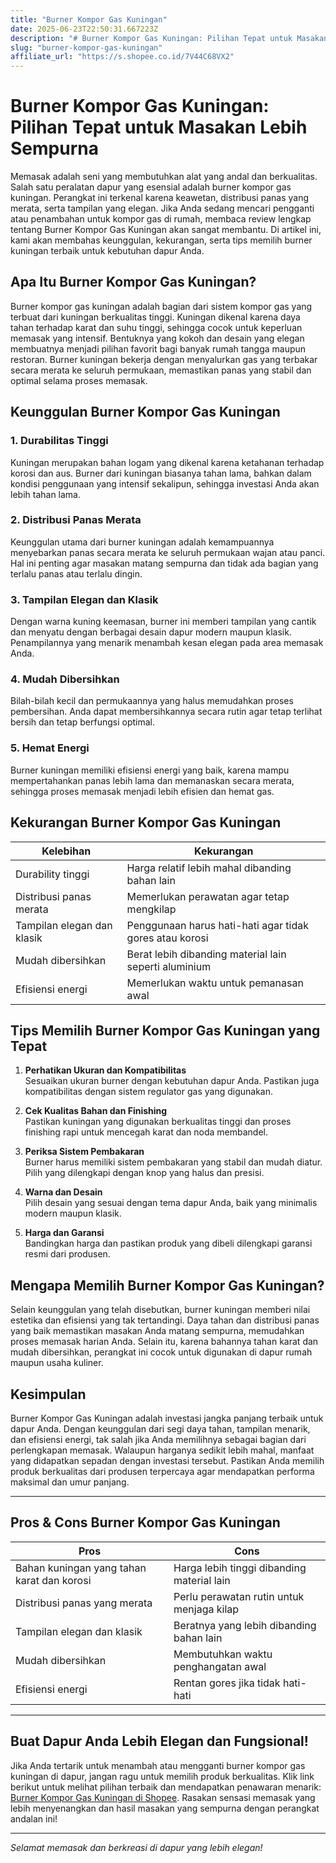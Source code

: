 ```yaml
---
title: "Burner Kompor Gas Kuningan"
date: 2025-06-23T22:50:31.667223Z
description: "# Burner Kompor Gas Kuningan: Pilihan Tepat untuk Masakan Lebih Sempurna..."
slug: "burner-kompor-gas-kuningan"
affiliate_url: "https://s.shopee.co.id/7V44C68VX2"
---
```

# Burner Kompor Gas Kuningan: Pilihan Tepat untuk Masakan Lebih Sempurna

Memasak adalah seni yang membutuhkan alat yang andal dan berkualitas. Salah satu peralatan dapur yang esensial adalah burner kompor gas kuningan. Perangkat ini terkenal karena keawetan, distribusi panas yang merata, serta tampilan yang elegan. Jika Anda sedang mencari pengganti atau penambahan untuk kompor gas di rumah, membaca review lengkap tentang Burner Kompor Gas Kuningan akan sangat membantu. Di artikel ini, kami akan membahas keunggulan, kekurangan, serta tips memilih burner kuningan terbaik untuk kebutuhan dapur Anda.

## Apa Itu Burner Kompor Gas Kuningan?

Burner kompor gas kuningan adalah bagian dari sistem kompor gas yang terbuat dari kuningan berkualitas tinggi. Kuningan dikenal karena daya tahan terhadap karat dan suhu tinggi, sehingga cocok untuk keperluan memasak yang intensif. Bentuknya yang kokoh dan desain yang elegan membuatnya menjadi pilihan favorit bagi banyak rumah tangga maupun restoran. Burner kuningan bekerja dengan menyalurkan gas yang terbakar secara merata ke seluruh permukaan, memastikan panas yang stabil dan optimal selama proses memasak.

## Keunggulan Burner Kompor Gas Kuningan

### 1. Durabilitas Tinggi
Kuningan merupakan bahan logam yang dikenal karena ketahanan terhadap korosi dan aus. Burner dari kuningan biasanya tahan lama, bahkan dalam kondisi penggunaan yang intensif sekalipun, sehingga investasi Anda akan lebih tahan lama.

### 2. Distribusi Panas Merata
Keunggulan utama dari burner kuningan adalah kemampuannya menyebarkan panas secara merata ke seluruh permukaan wajan atau panci. Hal ini penting agar masakan matang sempurna dan tidak ada bagian yang terlalu panas atau terlalu dingin.

### 3. Tampilan Elegan dan Klasik
Dengan warna kuning keemasan, burner ini memberi tampilan yang cantik dan menyatu dengan berbagai desain dapur modern maupun klasik. Penampilannya yang menarik menambah kesan elegan pada area memasak Anda.

### 4. Mudah Dibersihkan
Bilah-bilah kecil dan permukaannya yang halus memudahkan proses pembersihan. Anda dapat membersihkannya secara rutin agar tetap terlihat bersih dan tetap berfungsi optimal.

### 5. Hemat Energi
Burner kuningan memiliki efisiensi energi yang baik, karena mampu mempertahankan panas lebih lama dan memanaskan secara merata, sehingga proses memasak menjadi lebih efisien dan hemat gas.

## Kekurangan Burner Kompor Gas Kuningan

| Kelebihan | Kekurangan |
|---|---|
| Durability tinggi | Harga relatif lebih mahal dibanding bahan lain |
| Distribusi panas merata | Memerlukan perawatan agar tetap mengkilap |
| Tampilan elegan dan klasik | Penggunaan harus hati-hati agar tidak gores atau korosi |
| Mudah dibersihkan | Berat lebih dibanding material lain seperti aluminium |
| Efisiensi energi | Memerlukan waktu untuk pemanasan awal |

## Tips Memilih Burner Kompor Gas Kuningan yang Tepat

1. **Perhatikan Ukuran dan Kompatibilitas**  
Sesuaikan ukuran burner dengan kebutuhan dapur Anda. Pastikan juga kompatibilitas dengan sistem regulator gas yang digunakan.

2. **Cek Kualitas Bahan dan Finishing**  
Pastikan kuningan yang digunakan berkualitas tinggi dan proses finishing rapi untuk mencegah karat dan noda membandel.

3. **Periksa Sistem Pembakaran**  
Burner harus memiliki sistem pembakaran yang stabil dan mudah diatur. Pilih yang dilengkapi dengan knop yang halus dan presisi.

4. **Warna dan Desain**  
Pilih desain yang sesuai dengan tema dapur Anda, baik yang minimalis modern maupun klasik.

5. **Harga dan Garansi**  
Bandingkan harga dan pastikan produk yang dibeli dilengkapi garansi resmi dari produsen.

## Mengapa Memilih Burner Kompor Gas Kuningan?

Selain keunggulan yang telah disebutkan, burner kuningan memberi nilai estetika dan efisiensi yang tak tertandingi. Daya tahan dan distribusi panas yang baik memastikan masakan Anda matang sempurna, memudahkan proses memasak harian Anda. Selain itu, karena bahannya tahan karat dan mudah dibersihkan, perangkat ini cocok untuk digunakan di dapur rumah maupun usaha kuliner.

## Kesimpulan

Burner Kompor Gas Kuningan adalah investasi jangka panjang terbaik untuk dapur Anda. Dengan keunggulan dari segi daya tahan, tampilan menarik, dan efisiensi energi, tak salah jika Anda memilihnya sebagai bagian dari perlengkapan memasak. Walaupun harganya sedikit lebih mahal, manfaat yang didapatkan sepadan dengan investasi tersebut. Pastikan Anda memilih produk berkualitas dari produsen terpercaya agar mendapatkan performa maksimal dan umur panjang.

---

## Pros & Cons Burner Kompor Gas Kuningan

| **Pros** | **Cons** |
| --- | --- |
| Bahan kuningan yang tahan karat dan korosi | Harga lebih tinggi dibanding material lain |
| Distribusi panas yang merata | Perlu perawatan rutin untuk menjaga kilap |
| Tampilan elegan dan klasik | Beratnya yang lebih dibanding bahan lain |
| Mudah dibersihkan | Membutuhkan waktu penghangatan awal |
| Efisiensi energi | Rentan gores jika tidak hati-hati |

---

## Buat Dapur Anda Lebih Elegan dan Fungsional!

Jika Anda tertarik untuk menambah atau mengganti burner kompor gas kuningan di dapur, jangan ragu untuk memilih produk berkualitas. Klik link berikut untuk melihat pilihan terbaik dan mendapatkan penawaran menarik: [Burner Kompor Gas Kuningan di Shopee](https://s.shopee.co.id/7V44C68VX2). Rasakan sensasi memasak yang lebih menyenangkan dan hasil masakan yang sempurna dengan perangkat andalan ini!

---

*Selamat memasak dan berkreasi di dapur yang lebih elegan!*